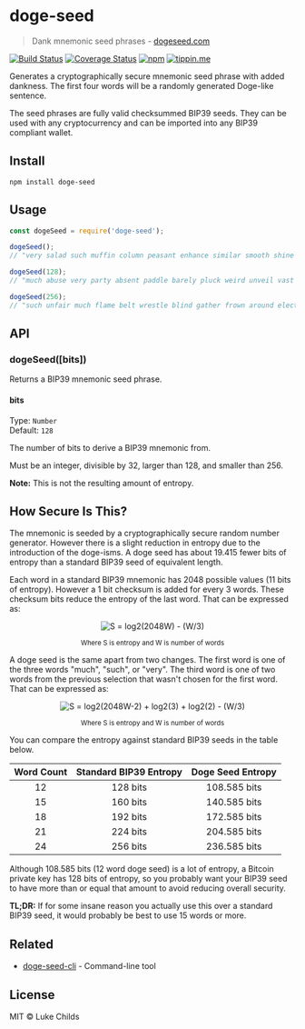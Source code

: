 # doge-seed

> Dank mnemonic seed phrases - [dogeseed.com](https://dogeseed.com)

[![Build Status](https://travis-ci.com/lukechilds/doge-seed.svg?branch=master)](https://travis-ci.com/lukechilds/doge-seed)
[![Coverage Status](https://coveralls.io/repos/github/lukechilds/doge-seed/badge.svg?branch=master)](https://coveralls.io/github/lukechilds/doge-seed?branch=master)
[![npm](https://img.shields.io/npm/v/doge-seed.svg)](https://www.npmjs.com/package/doge-seed)
[![tippin.me](https://badgen.net/badge/%E2%9A%A1%EF%B8%8Ftippin.me/@lukechilds/F0918E)](https://tippin.me/@lukechilds)

Generates a cryptographically secure mnemonic seed phrase with added dankness. The first four words will be a randomly generated Doge-like sentence.

The seed phrases are fully valid checksummed BIP39 seeds. They can be used with any cryptocurrency and can be imported into any BIP39 compliant wallet.

## Install

```shell
npm install doge-seed
```

## Usage

```js
const dogeSeed = require('doge-seed');

dogeSeed();
// "very salad such muffin column peasant enhance similar smooth shine trust swamp"

dogeSeed(128);
// "much abuse very party absent paddle barely pluck weird unveil vast oyster"

dogeSeed(256);
// "such unfair much flame belt wrestle blind gather frown around electric awesome fun tuition cattle knee tag adapt scene remember sentence crush carbon toast"
```

## API

### dogeSeed([bits])

Returns a BIP39 mnemonic seed phrase.

#### bits

Type: `Number`<br>
Default: `128`

The number of bits to derive a BIP39 mnemonic from.

Must be an integer, divisible by 32, larger than 128, and smaller than 256.

**Note:** This is not the resulting amount of entropy.

## How Secure Is This?

The mnemonic is seeded by a cryptographically secure random number generator. However there is a slight reduction in entropy due to the introduction of the doge-isms. A doge seed has about 19.415 fewer bits of entropy than a standard BIP39 seed of equivalent length.

Each word in a standard BIP39 mnemonic has 2048 possible values (11 bits of entropy). However a 1 bit checksum is added for every 3 words. These checksum bits reduce the entropy of the last word. That can be expressed as:

<div align="center">

  ![*S = log2(2048<sup>W</sup>) - (W/3)*](https://latex.codecogs.com/svg.latex?S&space;=&space;log2(2048^{W})&space;-&space;\frac{W}{3})

  <sup>Where S is entropy and W is number of words</sup>

</div>

A doge seed is the same apart from two changes. The first word is one of the three words "much", "such", or "very". The third word is one of two words from the previous selection that wasn't chosen for the first word. That can be expressed as:

<div align="center">

  ![*S = log2(2048<sup>W-2</sup>) + log2(3) + log2(2) - (W/3)*](https://latex.codecogs.com/svg.latex?S&space;=&space;log2(2048^{W-2})&space;+&space;log2(3)&space;+&space;log2(2)&space;-&space;\frac{W}{3})

  <sup>Where S is entropy and W is number of words</sup>

</div>

You can compare the entropy against standard BIP39 seeds in the table below.

|Word Count|Standard BIP39 Entropy|Doge Seed Entropy|
|:---:|:---:|:---:|
|12|128 bits|108.585 bits|
|15|160 bits|140.585 bits|
|18|192 bits|172.585 bits|
|21|224 bits|204.585 bits|
|24|256 bits|236.585 bits|

Although 108.585 bits (12 word doge seed) is a lot of entropy, a Bitcoin private key has 128 bits of entropy, so you probably want your BIP39 seed to have more than or equal that amount to avoid reducing overall security.

**TL;DR:** If for some insane reason you actually use this over a standard BIP39 seed, it would probably be best to use 15 words or more.

## Related

- [doge-seed-cli](https://github.com/sindresorhus/doge-seed-cli) - Command-line tool

## License

MIT © Luke Childs
